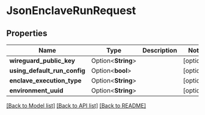 # JsonEnclaveRunRequest

## Properties

Name | Type | Description | Notes
------------ | ------------- | ------------- | -------------
**wireguard_public_key** | Option<**String**> |  | [optional]
**using_default_run_config** | Option<**bool**> |  | [optional]
**enclave_execution_type** | Option<**String**> |  | [optional]
**environment_uuid** | Option<**String**> |  | [optional]

[[Back to Model list]](../README.md#documentation-for-models) [[Back to API list]](../README.md#documentation-for-api-endpoints) [[Back to README]](../README.md)


